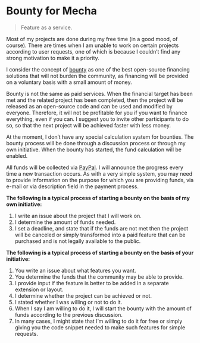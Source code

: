 Bounty for Mecha
================

> Feature as a service.

Most of my projects are done during my free time (in a good mood, of course). There are times when I am unable to work on certain projects according to user requests, one of which is because I couldn’t find any strong motivation to make it a priority.

I consider the concept of [bounty](https://en.wikipedia.org/wiki/Open-source_bounty) as one of the best open-source financing solutions that will not burden the community, as financing will be provided on a voluntary basis with a small amount of money.

Bounty is not the same as paid services. When the financial target has been met and the related project has been completed, then the project will be released as an open-source code and can be used and modified by everyone. Therefore, it will not be profitable for you if you want to finance everything, even if you can. I suggest you to invite other participants to do so, so that the next project will be achieved faster with less money.

At the moment, I don’t have any special calculation system for bounties. The bounty process will be done through a discussion process or through my own initiative. When the bounty has started, the fund calculation will be enabled.

All funds will be collected via [PayPal](https://paypal.me/tovic). I will announce the progress every time a new transaction occurs. As with a very simple system, you may need to provide information on the purpose for which you are providing funds, via e-mail or via description field in the payment process.

**The following is a typical process of starting a bounty on the basis of my own initiative:**

 1. I write an issue about the project that I will work on.
 2. I determine the amount of funds needed.
 3. I set a deadline, and state that if the funds are not met then the project will be canceled or simply transformed into a paid feature that can be purchased and is not legally available to the public.

**The following is a typical process of starting a bounty on the basis of your initiative:**

 1. You write an issue about what features you want.
 2. You determine the funds that the community may be able to provide.
 3. I provide input if the feature is better to be added in a separate extension or layout.
 4. I determine whether the project can be achieved or not.
 5. I stated whether I was willing or not to do it.
 6. When I say I am willing to do it, I will start the bounty with the amount of funds according to the previous discussion.
 7. In many cases, I might state that I’m willing to do it for free or simply giving you the code snippet needed to make such features for simple requests.
